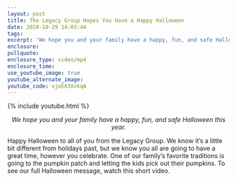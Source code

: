 ```yaml
---
layout: post
title: The Legacy Group Hopes You Have a Happy Halloween
date: 2020-10-29 14:03:44
tags:
excerpt: 'We hope you and your family have a happy, fun, and safe Halloween this year.'
enclosure:
pullquote:
enclosure_type: video/mp4
enclosure_time:
use_youtube_image: true
youtube_alternate_image:
youtube_code: vjoEX3XvkqA
---
```


{% include youtube.html %}

<p style="text-align: center;"><em>We hope you and your family have a happy, fun, and safe Halloween this year.</em></p>

Happy Halloween to all of you from the Legacy Group. We know it’s a little bit different from holidays past, but we know you all are going to have a great time, however you celebrate. One of our family’s favorite traditions is going to the pumpkin patch and letting the kids pick out their pumpkins. To see our full Halloween message, watch this short video.